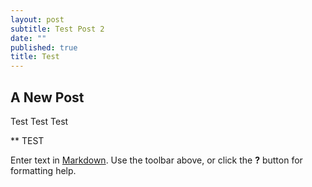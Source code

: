 ```yaml
---
layout: post
subtitle: Test Post 2
date: ""
published: true
title: Test
---
```


## A New Post
Test Test Test

** TEST


Enter text in [Markdown](http://daringfireball.net/projects/markdown/). Use the toolbar above, or click the **?** button for formatting help.
